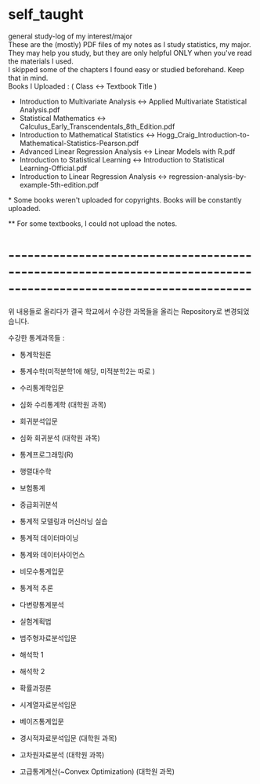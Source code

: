 # self_taught
general study-log of my interest/major  
These are the (mostly) PDF files of my notes as I study statistics, my major.  
They may help you study, but they are only helpful ONLY when you've read the materials I used.  
I skipped some of the chapters I found easy or studied beforehand. Keep that in mind.  
Books I Uploaded : ( Class <-> Textbook Title )  
 - Introduction to Multivariate Analysis <-> Applied Multivariate Statistical Analysis.pdf  
 - Statistical Mathematics <-> Calculus_Early_Transcendentals_8th_Edition.pdf  
 - Introduction to Mathematical Statistics <-> Hogg_Craig_Introduction-to-Mathematical-Statistics-Pearson.pdf  
 - Advanced Linear Regression Analysis <-> Linear Models with R.pdf  
 - Introduction to Statistical Learning <-> Introduction to Statistical Learning-Official.pdf  
 - Introduction to Linear Regression Analysis <-> regression-analysis-by-example-5th-edition.pdf  
 
\* Some books weren't uploaded for copyrights. Books will be constantly uploaded.  
  
\** For some textbooks, I could not upload the notes.  
# ------------------------------------------------------------------------------------------------------------------
위 내용들로 올리다가 결국 학교에서 수강한 과목들을 올리는 Repository로 변경되었습니다.  
  
수강한 통계과목들 :  
 - 통계학원론
 - 통계수학(미적분학1에 해당, 미적분학2는 따로 )
 - 수리통계학입문
 - 심화 수리통계학 (대학원 과목)
 - 회귀분석입문
 - 심화 회귀분석 (대학원 과목)
 - 통계프로그래밍(R)
 - 행렬대수학
 
 - 보험통계
 - 중급회귀분석
 
 - 통계적 모델링과 머신러닝 실습
 - 통계적 데이터마이닝
 - 통계와 데이터사이언스
 - 비모수통계입문
 
 - 통계적 추론
 - 다변량통계분석
 
 - 실험계획법
 - 범주형자료분석입문
 
 - 해석학 1
 - 해석학 2
 
 - 확률과정론
 - 시계열자료분석입문
 
 - 베이즈통계입문
 
 - 경시적자료분석입문 (대학원 과목)
 - 고차원자료분석 (대학원 과목)
 - 고급통계계산(~Convex Optimization) (대학원 과목)
